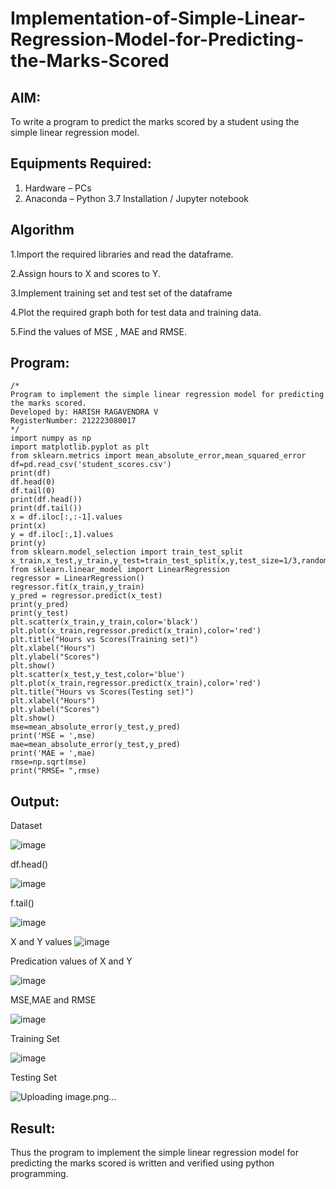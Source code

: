 # Implementation-of-Simple-Linear-Regression-Model-for-Predicting-the-Marks-Scored

## AIM:
To write a program to predict the marks scored by a student using the simple linear regression model.

## Equipments Required:
1. Hardware – PCs
2. Anaconda – Python 3.7 Installation / Jupyter notebook

## Algorithm

1.Import the required libraries and read the dataframe.

2.Assign hours to X and scores to Y.

3.Implement training set and test set of the dataframe

4.Plot the required graph both for test data and training data.

5.Find the values of MSE , MAE and RMSE.

## Program:
```
/*
Program to implement the simple linear regression model for predicting the marks scored.
Developed by: HARISH RAGAVENDRA V
RegisterNumber: 212223080017 
*/
import numpy as np
import matplotlib.pyplot as plt
from sklearn.metrics import mean_absolute_error,mean_squared_error
df=pd.read_csv('student_scores.csv')
print(df)
df.head(0)
df.tail(0)
print(df.head())
print(df.tail())
x = df.iloc[:,:-1].values
print(x)
y = df.iloc[:,1].values
print(y)
from sklearn.model_selection import train_test_split
x_train,x_test,y_train,y_test=train_test_split(x,y,test_size=1/3,random_state=0)
from sklearn.linear_model import LinearRegression
regressor = LinearRegression()
regressor.fit(x_train,y_train)
y_pred = regressor.predict(x_test)
print(y_pred)
print(y_test)
plt.scatter(x_train,y_train,color='black')
plt.plot(x_train,regressor.predict(x_train),color='red')
plt.title("Hours vs Scores(Training set)")
plt.xlabel("Hours")
plt.ylabel("Scores")
plt.show()
plt.scatter(x_test,y_test,color='blue')
plt.plot(x_train,regressor.predict(x_train),color='red')
plt.title("Hours vs Scores(Testing set)")
plt.xlabel("Hours")
plt.ylabel("Scores")
plt.show()
mse=mean_absolute_error(y_test,y_pred)
print('MSE = ',mse)
mae=mean_absolute_error(y_test,y_pred)
print('MAE = ',mae)
rmse=np.sqrt(mse)
print("RMSE= ",rmse)
```

## Output:
Dataset

![image](https://github.com/23011811/Implementation-of-Simple-Linear-Regression-Model-for-Predicting-the-Marks-Scored/assets/160568623/b5185d6a-faa8-472b-a723-a0c546d37645)

df.head()

![image](https://github.com/23011811/Implementation-of-Simple-Linear-Regression-Model-for-Predicting-the-Marks-Scored/assets/160568623/32877a85-4a54-433c-8717-7ca06ab7dc73)

f.tail()

![image](https://github.com/23011811/Implementation-of-Simple-Linear-Regression-Model-for-Predicting-the-Marks-Scored/assets/160568623/531ba922-4c83-42a1-9499-4992e445ca19)

X and Y values
![image](https://github.com/23011811/Implementation-of-Simple-Linear-Regression-Model-for-Predicting-the-Marks-Scored/assets/160568623/3c395295-2ec1-43c7-ab7c-0d18c4dfa88b)

Predication values of X and Y

![image](https://github.com/23011811/Implementation-of-Simple-Linear-Regression-Model-for-Predicting-the-Marks-Scored/assets/160568623/89ba5598-9ca8-438b-8f4e-483ee5090df9)

MSE,MAE and RMSE


![image](https://github.com/23011811/Implementation-of-Simple-Linear-Regression-Model-for-Predicting-the-Marks-Scored/assets/160568623/8fb90636-3b3e-45fb-94e1-656986207882)

Training Set


![image](https://github.com/23011811/Implementation-of-Simple-Linear-Regression-Model-for-Predicting-the-Marks-Scored/assets/160568623/1b4dd939-a6e6-441a-bba5-864c97590057)

Testing Set


![Uploading image.png…]()

## Result:
Thus the program to implement the simple linear regression model for predicting the marks scored is written and verified using python programming.
